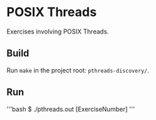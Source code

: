 # POSIX Threads

Exercises involving POSIX Threads.

## Build

Run ``make`` in the project root: ``pthreads-discovery/``.

## Run

'''bash
$ ./pthreads.out [ExerciseNumber]
'''
